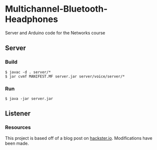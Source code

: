 # Multichannel-Bluetooth-Headphones
Server and Arduino code for the Networks course

## Server
### Build
```
$ javac -d . server/*
$ jar cvmf MANIFEST.MF server.jar server/voice/server/*
```
### Run
```
$ java -jar server.jar
```

## Listener

### Resources
This project is based off of a blog post on [hackster.io](https://www.hackster.io/julianfschroeter/stream-your-audio-on-the-esp32-2e4661#code). Modifications have been made.
